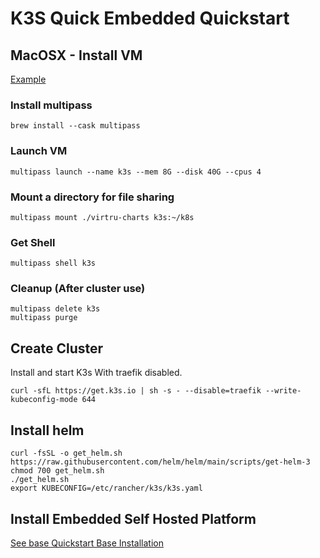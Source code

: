 # K3S Quick Embedded Quickstart

## MacOSX - Install VM 
[Example](https://dev.to/chillaranand/local-kubernetes-cluster-with-k3s-on-mac-m1-i57)
### Install multipass
```
brew install --cask multipass
```
### Launch VM
```shell
multipass launch --name k3s --mem 8G --disk 40G --cpus 4
```
### Mount a directory for file sharing
```shell
multipass mount ./virtru-charts k3s:~/k8s
```
### Get Shell
```shell
multipass shell k3s
```
### Cleanup (After cluster use)
```shell
multipass delete k3s
multipass purge
```

## Create Cluster
Install and start K3s With traefik disabled.
```shell
curl -sfL https://get.k3s.io | sh -s - --disable=traefik --write-kubeconfig-mode 644
```
## Install helm
```shell
curl -fsSL -o get_helm.sh https://raw.githubusercontent.com/helm/helm/main/scripts/get-helm-3
chmod 700 get_helm.sh
./get_helm.sh
export KUBECONFIG=/etc/rancher/k3s/k3s.yaml
```
## Install Embedded Self Hosted Platform
[See base Quickstart Base Installation](./README.md)